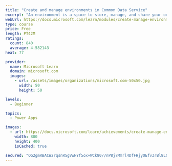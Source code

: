 ```yaml
---
title: "Create and manage environments in Common Data Service"
excerpt: "An environment is a space to store, manage, and share your organization's business data that is stored within an instance of a Common Data Service database.  You can set up one or many environments, depending on the needs of your organization. This module explores these environments and how you can use them with instances of Common Data Service databases."
webUrl: https://docs.microsoft.com/learn/modules/create-manage-environments/
type: course
price: Free
length: PT42M
ratings:
  count: 840
  average: 4.582143
heat: 77

provider:
  name: Microsoft Learn
  domain: microsoft.com
  images:
    - url: /assets/images/organizations/microsoft.com-50x50.jpg
      width: 50
      height: 50

levels:
  - Beginner

topics:
  - Power Apps

images:
  - url: https://docs.microsoft.com/learn/achievements/create-manage-environments-social.png
    width: 800
    height: 400
    isCached: true

secured: "OG2gmRBACW2rqsnRSgVwHYf5ox+WCk80//nP8j7Mmrl4DfFHjyOEfv3rBl8LQIpUGCidfGBcDtsphv/h+cLS0r1sqwUfoIUSBlw9XeNLbmuyEIPjFoaDx5E8/eU1NW9BT7Wov9OVVmKcipTky2vdQ7e4xJkdqnK6I8XzPluI54xiG5GAaQPGf34/XEePkLh2mMgxtAZQOtcKuNourWWDC0er5aNRLpaQ2ytia69jiVu6mU9jm2Kp8GlRrWifM0POxSFHsr5JJ/bykebn+VdM2a5din1+lyvTqL7ssHVFZxS4MaWdX5mfi7UZ+M5j4tEH0579/FL3Zujb+zgtAoq7CrlLgvyqUibAWzO0rPk90etPOi4Pavxqgv20ofI7ExYwgVrpVdL1u9vaW6rb4oIOzA==;t4/C6hIrR4xGLhnSTdQh4Q=="
---
```


